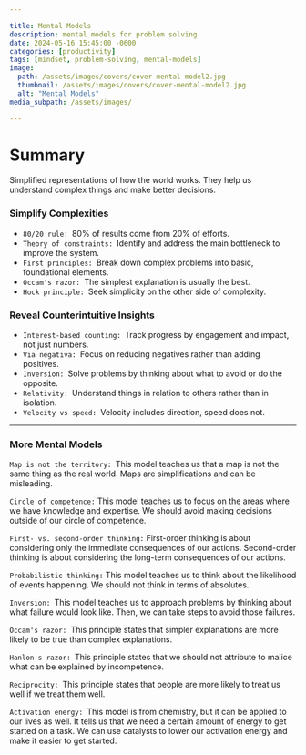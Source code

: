 ```yaml
---

title: Mental Models
description: mental models for problem solving
date: 2024-05-16 15:45:00 -0600
categories: [productivity]
tags: [mindset, problem-solving, mental-models]
image:
  path: /assets/images/covers/cover-mental-model2.jpg
  thumbnail: /assets/images/covers/cover-mental-model2.jpg
  alt: "Mental Models"
media_subpath: /assets/images/

---
```


# Summary
Simplified representations of how the world works. They help us understand complex things and make better decisions.

### Simplify Complexities
- `80/20 rule: `80% of results come from 20% of efforts.
- `Theory of constraints: `Identify and address the main bottleneck to improve the system.
- `First principles: `Break down complex problems into basic, foundational elements.
- `Occam's razor: `The simplest explanation is usually the best.
- `Hock principle: `Seek simplicity on the other side of complexity.

### Reveal Counterintuitive Insights
- `Interest-based counting: `Track progress by engagement and impact, not just numbers.
- `Via negativa: `Focus on reducing negatives rather than adding positives.
- `Inversion: `Solve problems by thinking about what to avoid or do the opposite.
- `Relativity: `Understand things in relation to others rather than in isolation.
- `Velocity vs speed: `Velocity includes direction, speed does not.


---
### More Mental Models

`Map is not the territory: `This model teaches us that a map is not the same thing as the real world. Maps are simplifications and can be misleading.

`Circle of competence:` This model teaches us to focus on the areas where we have knowledge and expertise. We should avoid making decisions outside of our circle of competence.

`First- vs. second-order thinking:` First-order thinking is about considering only the immediate consequences of our actions. Second-order thinking is about considering the long-term consequences of our actions.

`Probabilistic thinking:` This model teaches us to think about the likelihood of events happening. We should not think in terms of absolutes.

`Inversion: `This model teaches us to approach problems by thinking about what failure would look like. Then, we can take steps to avoid those failures.

`Occam's razor: `This principle states that simpler explanations are more likely to be true than complex explanations.

`Hanlon's razor: `This principle states that we should not attribute to malice what can be explained by incompetence.

`Reciprocity: `This principle states that people are more likely to treat us well if we treat them well.

`Activation energy: `This model is from chemistry, but it can be applied to our lives as well. It tells us that we need a certain amount of energy to get started on a task. We can use catalysts to lower our activation energy and make it easier to get started.
